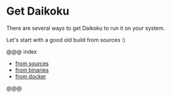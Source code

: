 # Get Daikoku

There are several ways to get Daikoku to run it on your system.

Let's start with a good old build from sources :)

@@@ index

* [from sources](./fromsources.md)
* [from binaries](./frombinaries.md)
* [from docker](./fromdocker.md)

@@@